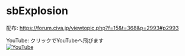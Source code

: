 # sbExplosion
配布: https://forum.civa.jp/viewtopic.php?f=15&t=368&p=2993#p2993  

YouTube: クリックでYouTubeへ飛びます  
[![YouTube](http://img.youtube.com/vi/-IVyR-sDue8/0.jpg)](https://www.youtube.com/watch?v=-IVyR-sDue8)
